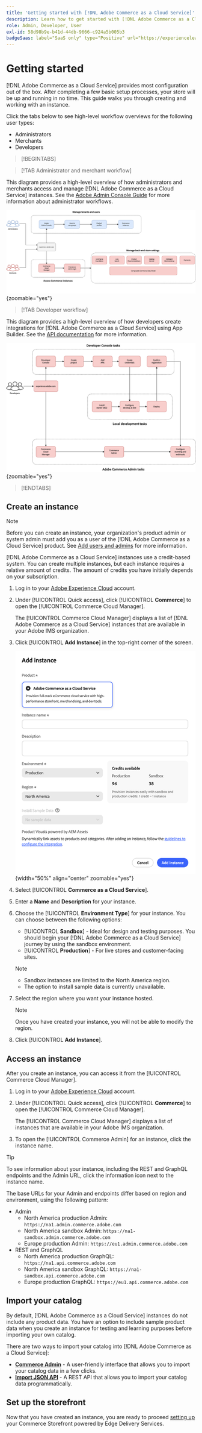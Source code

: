 ```yaml
---
title: 'Getting started with [!DNL Adobe Commerce as a Cloud Service]'
description: Learn how to get started with [!DNL Adobe Commerce as a Cloud Service].
role: Admin, Developer, User
exl-id: 58d98b9e-b41d-44db-9666-c924a5b005b3
badgeSaas: label="SaaS only" type="Positive" url="https://experienceleague.adobe.com/en/docs/commerce/user-guides/product-solutions" tooltip="Applies to Adobe Commerce as a Cloud Service and Adobe Commerce Optimizer projects only (Adobe-managed SaaS infrastructure)."
---
```

# Getting started

[!DNL Adobe Commerce as a Cloud Service] provides most configuration out of the box. After completing a few basic setup processes, your store will be up and running in no time. This guide walks you through creating and working with an instance.

Click the tabs below to see high-level workflow overviews for the following user types:

* Administrators
* Merchants
* Developers

>[!BEGINTABS]

>[!TAB Administrator and merchant workflow]

This diagram provides a high-level overview of how administrators and merchants access and manage [!DNL Adobe Commerce as a Cloud Service] instances. See the [Adobe Admin Console Guide](https://helpx.adobe.com/enterprise/admin-guide.html) for more information about administrator workflows.

![[!DNL Adobe Commerce as a Cloud Service] merchant flow diagram](./assets/merchant-flow.svg){zoomable="yes"}

>[!TAB Developer workflow]

This diagram provides a high-level overview of how developers create integrations for [!DNL Adobe Commerce as a Cloud Service] using App Builder. See the [API documentation](https://developer.adobe.com/commerce/webapi/rest/) for more information.

![[!DNL Adobe Commerce as a Cloud Service] developer flow diagram](./assets/developer-flow.svg){zoomable="yes"}

>[!ENDTABS]

## Create an instance

>[!NOTE]
>
>Before you can create an instance, your organization's product admin or system admin must add you as a user of the [!DNL Adobe Commerce as a Cloud Service] product. See [Add users and admins](./user-management.md#add-users-and-admins) for more information.

[!DNL Adobe Commerce as a Cloud Service] instances use a credit-based system. You can create multiple instances, but each instance requires a relative amount of credits. The amount of credits you have initially depends on your subscription.

1. Log in to your [Adobe Experience Cloud](https://experience.adobe.com/) account.

1. Under [!UICONTROL Quick access], click [!UICONTROL **Commerce**] to open the [!UICONTROL Commerce Cloud Manager]. 

   The [!UICONTROL Commerce Cloud Manager] displays a list of [!DNL Adobe Commerce as a Cloud Service] instances that are available in your Adobe IMS organization.

1. Click [!UICONTROL **Add Instance**] in the top-right corner of the screen.

    ![Create Instance](./assets/create-instance.png){width="50%" align="center" zoomable="yes"}

1. Select [!UICONTROL **Commerce as a Cloud Service**].

1. Enter a **Name** and **Description** for your instance.
 
1. Choose the [!UICONTROL **Environment Type**] for your instance. You can choose between the following options:

   * [!UICONTROL **Sandbox**] - Ideal for design and testing purposes. You should begin your [!DNL Adobe Commerce as a Cloud Service] journey by using the sandbox environment.
   * [!UICONTROL **Production**] - For live stores and customer-facing sites.

   >[!NOTE]
   >
   >* Sandbox instances are limited to the North America region.
   >* The option to install sample data is currently unavailable.

1. Select the region where you want your instance hosted.

   >[!NOTE]
   >
   >Once you have created your instance, you will not be able to modify the region.

1. Click [!UICONTROL **Add Instance**].

## Access an instance

After you create an instance, you can access it from the [!UICONTROL Commerce Cloud Manager].

1. Log in to your [Adobe Experience Cloud](https://experience.adobe.com/) account.

1. Under [!UICONTROL Quick access], click [!UICONTROL **Commerce**] to open the [!UICONTROL Commerce Cloud Manager]. 

   The [!UICONTROL Commerce Cloud Manager] displays a list of instances that are available in your Adobe IMS organization.

1. To open the [!UICONTROL Commerce Admin] for an instance, click the instance name.

>[!TIP]
>
>To see information about your instance, including the REST and GraphQL endpoints and the Admin URL, click the information icon next to the instance name.

The base URLs for your Admin and endpoints differ based on region and environment, using the following pattern:

* Admin
  * North America production Admin: `https://na1.admin.commerce.adobe.com`
  * North America sandbox Admin: `https://na1-sandbox.admin.commerce.adobe.com` 
  * Europe production Admin: `https://eu1.admin.commerce.adobe.com`
* REST and GraphQL
  * North America production GraphQL: `https://na1.api.commerce.adobe.com`
  * North America sandbox GraphQL: `https://na1-sandbox.api.commerce.adobe.com`
  * Europe production GraphQL: `https://eu1.api.commerce.adobe.com`

## Import your catalog

By default, [!DNL Adobe Commerce as a Cloud Service] instances do not include any product data. You have an option to include sample product data when you create an instance for testing and learning purposes before importing your own catalog.

There are two ways to import your catalog into [!DNL Adobe Commerce as a Cloud Service]:

* [**Commerce Admin**](https://experienceleague.adobe.com/en/docs/commerce-admin/systems/data-transfer/import/data-import) - A user-friendly interface that allows you to import your catalog data in a few clicks.
* [**Import JSON API**](https://developer.adobe.com/commerce/webapi/rest/modules/import/#import-json-api) - A REST API that allows you to import your catalog data programmatically.

<!-- TODO

- Add guidance about how to choose which method to use
- Add guidance for new vs existing customers (cross-reference OR and _include file for migration content)

-->

## Set up the storefront

Now that you have created an instance, you are ready to proceed [setting up](storefront.md) your Commerce Storefront powered by Edge Delivery Services.
